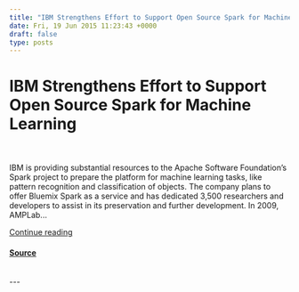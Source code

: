 ```yaml
---
title: "IBM Strengthens Effort to Support Open Source Spark for Machine Learning"
date: Fri, 19 Jun 2015 11:23:43 +0000
draft: false
type: posts
---
```

# IBM Strengthens Effort to Support Open Source Spark for Machine Learning

<br/>

<br/>
IBM is providing substantial resources to the Apache Software Foundation’s Spark project to prepare the platform for machine learning tasks, like pattern recognition and classification of objects. The company plans to offer Bluemix Spark as a service and has dedicated 3,500 researchers and developers to assist in its preservation and further development. In 2009, AMPLab...

[Continue reading](https://cloudtimes.org/2015/06/19/ibm-strengthens-effort-to-support-open-source-spark-for-machine-learning/)

#### [Source](https://cloudtimes.org/2015/06/19/ibm-strengthens-effort-to-support-open-source-spark-for-machine-learning/)

<br/>
---
